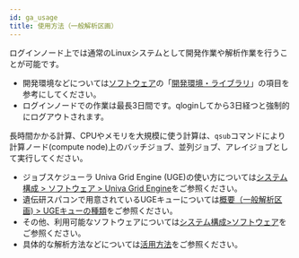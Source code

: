 ```yaml
---
id: ga_usage
title: 使用方法（一般解析区画）
---
```




ログインノード上では通常のLinuxシステムとして開発作業や解析作業を行うことが可能です。

- 開発環境などについては[ソフトウェア](../software/software.md)の「[開発環境・ライブラリ](../software/software.md#開発環境ライブラリ)」の項目を参考にしてください。
- ログインノードでの作業は最長3日間です。qloginしてから3日経つと強制的にログアウトされます。


長時間かかる計算、CPUやメモリを大規模に使う計算は、`qsub`コマンドにより計算ノード(compute node)上のバッチジョブ、並列ジョブ、アレイジョブとして実行してください。

- ジョブスケジューラ Univa Grid Engine (UGE)の使い方については[システム構成 > ソフトウェア > Univa Grid Engine](../software/univa_grid_engine.md)をご参照ください。
- 遺伝研スパコンで用意されているUGEキューについては[概要（一般解析区画) > UGEキューの種類](../general_analysis_division/ga_introduction.md)をご参照ください。
- その他、利用可能なソフトウェアについては[システム構成>ソフトウェア](../software/software.md)をご参照ください。
- 具体的な解析方法などについては[活用方法](../advanced_guides/advanced_guide.md)をご参照ください。
